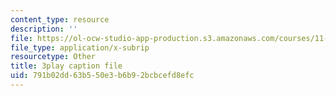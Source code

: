 ```yaml
---
content_type: resource
description: ''
file: https://ol-ocw-studio-app-production.s3.amazonaws.com/courses/11-601-introduction-to-environmental-policy-and-planning-fall-2016/791b02dd63b550e3b6b92bcbcefd8efc_U_sZrNjbj1I.vtt
file_type: application/x-subrip
resourcetype: Other
title: 3play caption file
uid: 791b02dd-63b5-50e3-b6b9-2bcbcefd8efc
---
```


